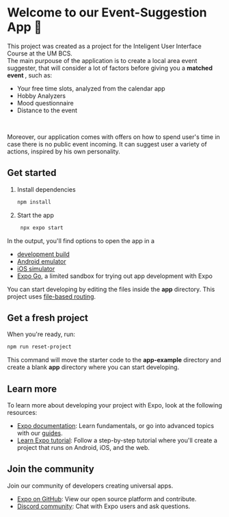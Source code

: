 # Welcome to our Event-Suggestion App 👋

This project was created as a project for the Inteligent User Interface Course at the UM BCS. <br>
The main purpouse of the application is to create a local area event suggester, that will consider a lot of factors before giving you a <b>  matched event </b>, such as:
<ul>
   <li> Your free time slots, analyzed from the calendar app </li>
   <li> Hobby Analyzers </li>
   <li> Mood questionnaire  </li>
   <li> Distance to the event </li>
</ul>

<br> 

Moreover, our application comes with offers on how to spend user's time in case there is no public event incoming. It can suggest user a variety of actions, inspired by his own personality.

## Get started

1. Install dependencies

   ```bash
   npm install
   ```

2. Start the app

   ```bash
    npx expo start
   ```

In the output, you'll find options to open the app in a

- [development build](https://docs.expo.dev/develop/development-builds/introduction/)
- [Android emulator](https://docs.expo.dev/workflow/android-studio-emulator/)
- [iOS simulator](https://docs.expo.dev/workflow/ios-simulator/)
- [Expo Go](https://expo.dev/go), a limited sandbox for trying out app development with Expo

You can start developing by editing the files inside the **app** directory. This project uses [file-based routing](https://docs.expo.dev/router/introduction).

## Get a fresh project

When you're ready, run:

```bash
npm run reset-project
```

This command will move the starter code to the **app-example** directory and create a blank **app** directory where you can start developing.

## Learn more

To learn more about developing your project with Expo, look at the following resources:

- [Expo documentation](https://docs.expo.dev/): Learn fundamentals, or go into advanced topics with our [guides](https://docs.expo.dev/guides).
- [Learn Expo tutorial](https://docs.expo.dev/tutorial/introduction/): Follow a step-by-step tutorial where you'll create a project that runs on Android, iOS, and the web.

## Join the community

Join our community of developers creating universal apps.

- [Expo on GitHub](https://github.com/expo/expo): View our open source platform and contribute.
- [Discord community](https://chat.expo.dev): Chat with Expo users and ask questions.
